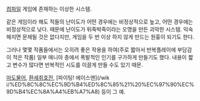 [컴파일](%EC%BB%B4%ED%8C%8C%EC%9D%BC.md) 게임에 존재하는 이상한 시스템.

같은 게임이라 해도 적들의 난이도가 어떤 경우에는 비정상적으로 높고, 어떤 경우에는 비정상적으로 낮다. 때문에 난이도가 뒤죽박죽이라는 오명을
만든 괴악한 시스템. 익숙해지면 문제될 것은 없다지만, 게임을 두 번 이상 하지 않게 만드는 원흉이 되기도 한다.  

그러나 몇몇 작품들에서는 오히려 좋은 작용을 하여(주로 짧아서 반복플레이에 부담감이 적은 작품) 일부 매니아 층에서 폭발적인 인기를 구가하게
만들기도 했다. 내용이 짧고 변수가 많다면 반복적인 시도를 이끌게 만들 수도 있기 때문.  

[마도물어](%EB%A7%88%EB%8F%84%EB%AC%BC%EC%96%B4.md),
[환세취호전](%ED%99%98%EC%84%B8%EC%B7%A8%ED%98%B8%EC%A0%84.md), [파이팅! 에이스맨](/wik
i/%ED%8C%8C%EC%9D%B4%ED%8C%85%21%20%EC%97%90%EC%9D%B4%EC%8A%A4%EB%A7%A8) 등이 그
예.


